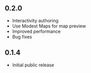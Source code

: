 0.2.0
-----
- Interactivity authoring
- Use Modest Maps for map preview
- Improved performance
- Bug fixes

0.1.4
-----
- Initial public release
